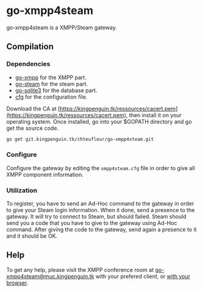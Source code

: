 # go-xmpp4steam


go-xmpp4steam is a XMPP/Steam gateway.


## Compilation
### Dependencies

 * [go-xmpp](https://git.kingpenguin.tk/chteufleur/go-xmpp) for the XMPP part.
 * [go-steam](https://github.com/Philipp15b/go-steam) for the steam part.
 * [go-sqlite3](https://github.com/mattn/go-sqlite3) for the database part.
 * [cfg](https://github.com/jimlawless/cfg) for the configuration file.


Download the CA at [https://kingpenguin.tk/ressources/cacert.pem](https://kingpenguin.tk/ressources/cacert.pem), then install it on your operating system.
Once installed, go into your $GOPATH directory and go get the source code.
```sh
go get git.kingpenguin.tk/chteufleur/go-xmpp4steam.git
```

### Configure
Configure the gateway by editing the ``xmpp4steam.cfg`` file in order to give all XMPP component information.

### Utilization
To register, you have to send an Ad-Hoc command to the gateway in order to give your Steam login information.
When it done, send a presence to the gateway. It will try to connect to Steam, but should failed.
Steam should send you a code that you have to give to the gateway using Ad-Hoc command.
After giving the code to the gateway, send again a presence to it and it should be OK.


## Help
To get any help, please visit the XMPP conference room at [go-xmpp4steam@muc.kingpenguin.tk](xmpp:go-xmpp4steam@muc.kingpenguin.tk?join) with your prefered client, or [with your browser](https://jappix.kingpenguin.tk/?r=go-xmpp4steam@muc.kingpenguin.tk).
